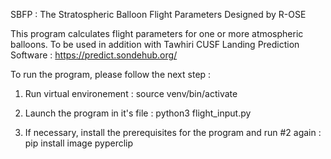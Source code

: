 SBFP : The Stratospheric Balloon Flight Parameters 
Designed by R-OSE

This program calculates flight parameters for one or more atmospheric balloons. To be used in addition with Tawhiri CUSF Landing Prediction Software : https://predict.sondehub.org/

To run the program, please follow the next step :

1. Run virtual environement : source venv/bin/activate			 
			           
2. Launch the program in it's file : python3 flight_input.py
   
3. If necessary, install the prerequisites for the program and run #2 again : pip install image pyperclip 

